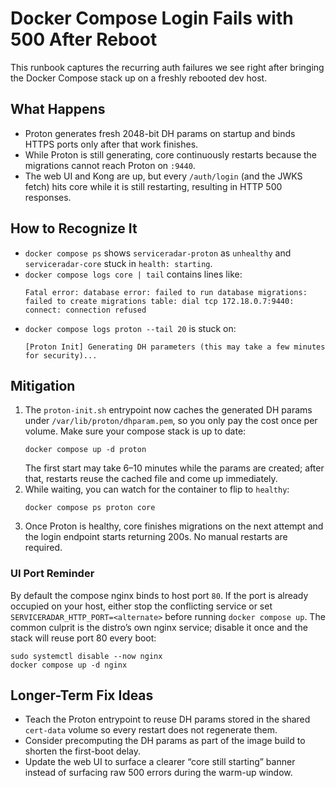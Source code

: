 # Docker Compose Login Fails with 500 After Reboot

This runbook captures the recurring auth failures we see right after bringing
the Docker Compose stack up on a freshly rebooted dev host.

## What Happens
- Proton generates fresh 2048-bit DH params on startup and binds HTTPS ports
  only after that work finishes.
- While Proton is still generating, core continuously restarts because the
  migrations cannot reach Proton on `:9440`.
- The web UI and Kong are up, but every `/auth/login` (and the JWKS fetch) hits
  core while it is still restarting, resulting in HTTP 500 responses.

## How to Recognize It
- `docker compose ps` shows `serviceradar-proton` as `unhealthy` and
  `serviceradar-core` stuck in `health: starting`.
- `docker compose logs core | tail` contains lines like:
  ```
  Fatal error: database error: failed to run database migrations:
  failed to create migrations table: dial tcp 172.18.0.7:9440:
  connect: connection refused
  ```
- `docker compose logs proton --tail 20` is stuck on:
  ```
  [Proton Init] Generating DH parameters (this may take a few minutes for security)...
  ```

## Mitigation
1. The `proton-init.sh` entrypoint now caches the generated DH params under
   `/var/lib/proton/dhparam.pem`, so you only pay the cost once per volume.
   Make sure your compose stack is up to date:
   ```
   docker compose up -d proton
   ```
   The first start may take 6–10 minutes while the params are created; after
   that, restarts reuse the cached file and come up immediately.
2. While waiting, you can watch for the container to flip to `healthy`:
   ```
   docker compose ps proton core
   ```
3. Once Proton is healthy, core finishes migrations on the next attempt and the
   login endpoint starts returning 200s. No manual restarts are required.

### UI Port Reminder
By default the compose nginx binds to host port `80`. If the port is already
occupied on your host, either stop the conflicting service or set
`SERVICERADAR_HTTP_PORT=<alternate>` before running `docker compose up`.
The common culprit is the distro’s own nginx service; disable it once and the
stack will reuse port 80 every boot:
```
sudo systemctl disable --now nginx
docker compose up -d nginx
```

## Longer-Term Fix Ideas
- Teach the Proton entrypoint to reuse DH params stored in the shared
  `cert-data` volume so every restart does not regenerate them.
- Consider precomputing the DH params as part of the image build to shorten the
  first-boot delay.
- Update the web UI to surface a clearer “core still starting” banner instead
  of surfacing raw 500 errors during the warm-up window.
